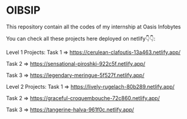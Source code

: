 # OIBSIP
This repository contain all the codes of my internship at Oasis Infobytes

You can check all these projects here deployed on netlify👇👇:

Level 1 Projects:
Task 1 => https://cerulean-clafoutis-13a463.netlify.app/

Task 2 => https://sensational-piroshki-922c5f.netlify.app/

Task 3 => https://legendary-meringue-5f527f.netlify.app/

Level 2 Projects:
Task 1 => https://lively-rugelach-80b289.netlify.app/

Task 2 => https://graceful-croquembouche-72c860.netlify.app/

Task 3 => https://tangerine-halva-961f0c.netlify.app/
